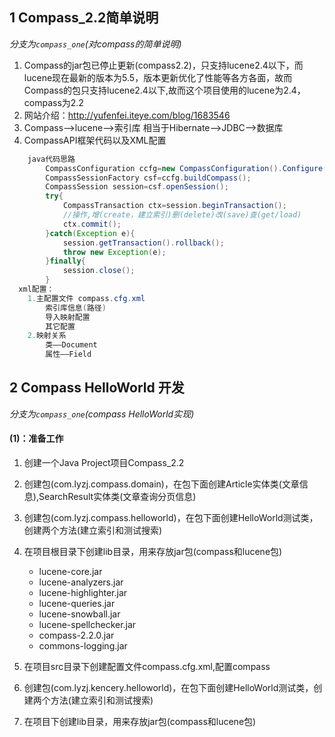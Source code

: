 ## 1 Compass_2.2简单说明
*分支为`compass_one`(对compass的简单说明)*

1. Compass的jar包已停止更新(compass2.2)，只支持lucene2.4以下，而lucene现在最新的版本为5.5，版本更新优化了性能等各方各面，故而Compass的包只支持lucene2.4以下,故而这个项目使用的lucene为2.4，compass为2.2
2. 网站介绍：http://yufenfei.iteye.com/blog/1683546
3. Compass——>lucene——>索引库   相当于Hibernate——>JDBC——>数据库
4. CompassAPI框架代码以及XML配置
```java
	java代码思路
		CompassConfiguration ccfg=new CompassConfiguration().Configure(); //compass.cfg.xml
		CompassSessionFactory csf=ccfg.buildCompass();
		CompassSession session=csf.openSession();
		try{
			CompassTransaction ctx=session.beginTransaction();
			//操作,增(create，建立索引)删(delete)改(save)查(get/load)
			ctx.commit();
		}catch(Exception e){
			session.getTransaction().rollback();
			throw new Exception(e);
		}finally{
			session.close();
		}
  xml配置：
	1.主配置文件 compass.cfg.xml
  		索引库信息(路径)
  		导入映射配置
  		其它配置
  	2.映射关系  
 		类——Document
 		属性——Field 
```
## 2 Compass HelloWorld 开发
*分支为`compass_one`(compass HelloWorld实现)*
#### (1)：准备工作
1. 创建一个Java Project项目Compass_2.2
2. 创建包(com.lyzj.compass.domain)，在包下面创建Article实体类(文章信息),SearchResult实体类(文章查询分页信息)
3. 创建包(com.lyzj.compass.helloworld)，在包下面创建HelloWorld测试类，创建两个方法(建立索引和测试搜索)
4. 在项目根目录下创建lib目录，用来存放jar包(compass和lucene包)
	* lucene-core.jar
    * lucene-analyzers.jar
    * lucene-highlighter.jar
    * lucene-queries.jar
    * lucene-snowball.jar
    * lucene-spellchecker.jar
    * compass-2.2.0.jar
    * commons-logging.jar
5. 在项目src目录下创建配置文件compass.cfg.xml,配置compass


3. 创建包(com.lyzj.kencery.helloworld)，在包下面创建HelloWorld测试类，创建两个方法(建立索引和测试搜索)
4. 在项目下创建lib目录，用来存放jar包(compass和lucene包) 




















